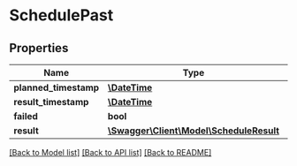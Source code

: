 # SchedulePast

## Properties
Name | Type | Description | Notes
------------ | ------------- | ------------- | -------------
**planned_timestamp** | [**\DateTime**](\DateTime.md) |  | [optional] 
**result_timestamp** | [**\DateTime**](\DateTime.md) |  | [optional] 
**failed** | **bool** |  | [optional] 
**result** | [**\Swagger\Client\Model\ScheduleResult**](ScheduleResult.md) |  | [optional] 

[[Back to Model list]](../README.md#documentation-for-models) [[Back to API list]](../README.md#documentation-for-api-endpoints) [[Back to README]](../README.md)


